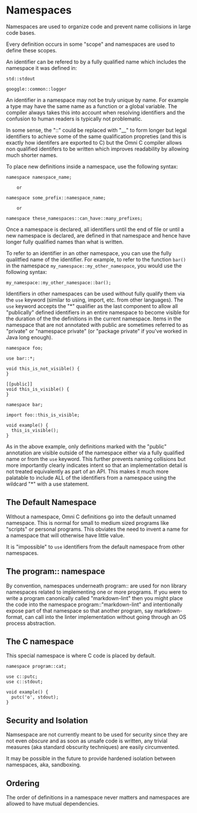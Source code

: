 # Namespaces

Namespaces are used to organize code and prevent name collisions in
large code bases.

Every definition occurs in some "scope" and namespaces are used to
define these scopes.

An identifier can be refered to by a fully qualified name which
includes the namespace it was defined in:

```
std::stdout

googgle::common::logger
```

An identifier in a namespace may not be truly unique by name. For
example a type may have the same name as a function or a global
variable. The compiler always takes this into account when resolving
identifiers and the confusion to human readers is typically not
problematic.

In some sense, the "::" could be replaced with "__" to form longer but
legal identifiers to achieve some of the same qualification propreties
(and this is exactly how identifers are exported to C) but the Omni C
compiler allows non qualified identifers to be written which improves
readability by allowing much shorter names.

To place new definitions inside a namespace, use the following syntax:

```
namespace namespace_name;

    or

namespace some_prefix::namespace_name;

    or

namespace these_namespaces::can_have::many_prefixes;
```

Once a namespace is declared, all identifiers until the end of file or
until a new namespace is declared, are defined in that namespace and
hence have longer fully qualified names than what is written.

To refer to an identifier in an other namespace, you can use the fully
qualitfied name of the identifier. For example, to refer to the
function `bar()` in the namespace `my_namespace::my_other_namespace`,
you would use the following syntax:

```
my_namespace::my_other_namespace::bar();
```

Identifiers in other namespaces can be used without fully qualify them
via the `use` keyword (similar to using, import, etc. from other
languages). The `use` keyword accepts the "*" qualifier as the last
component to allow all "publically" defined identifiers in an entire
namespace to become visible for the duration of the the definitions in
the current namespace. Items in the namespace that are not annotated
with public are sometimes referred to as "private" or "namespace
private" (or "package private" if you've worked in Java long enough).

```
namespace foo;

use bar::*;

void this_is_not_visible() {
}

[[public]]
void this_is_visible() {
}
```

```
namespace bar;

import foo::this_is_visible;

void example() {
  this_is_visible();
}
```

As in the above example, only definitions marked with the "public"
annotation are visible outside of the namespace either via a fully
qualified name or from the `use` keyword. This further prevents naming
collisions but more importantly clearly indicates intent so that an
implementation detail is not treated equivalently as part of an
API. This makes it much more palatable to include ALL of the
identifiers from a namespace using the wildcard "*" with a use
statement.

## The Default Namespace

Without a namespace, Omni C definitions go into the default unnamed
namespace. This is normal for small to medium sized programs like
"scripts" or personal programs. This obviates the need to invent a
name for a namespace that will otherwise have little value.

It is "impossible" to `use` identifiers from the default namespace
from other namespaces.

## The program:: namespace

By convention, namespaces underneath program:: are used for non
library namespaces related to implementing one or more programs. If
you were to write a program canonically called "markdown-lint" then
you might place the code into the namespace program::"markdown-lint"
and intentionally expose part of that namespace so that another
program, say markdown-format, can call into the linter implementation
without going through an OS process abstraction.

## The C namespace

This special namespace is where C code is placed by default.

```
namespace program::cat;

use c::putc;
use c::stdout;

void example() {
  putc('o', stdout);
}

```

## Security and Isolation

Namsespace are not currently meant to be used for security since they
are not even *obscure* and as soon as unsafe code is written, any
trivial measures (aka standard obscurity techniques) are easily
circumvented.

It may be possible in the future to provide hardened isolation between
namespaces, aka, sandboxing.

## Ordering

The order of definitions in a namespace never matters and namespaces
are allowed to have mutual dependencies.


